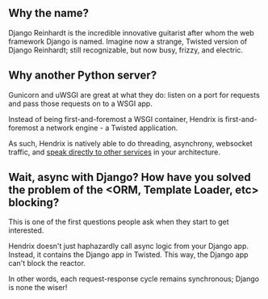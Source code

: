 ## Why the name?

Django Reinhardt is the incredible innovative guitarist after whom the web framework Django is named.  Imagine now a strange, Twisted version of Django Reinhardt; still recognizable, but now busy, frizzy, and electric.


## Why another Python server?

Gunicorn and uWSGI are great at what they do: listen on a port for requests and pass those requests on to a WSGI app.

Instead of being first-and-foremost a WSGI container, Hendrix is first-and-foremost a network engine - a Twisted application.

As such, Hendrix is natively able to do threading, asynchrony, websocket traffic, and [speak directly to other services](deploying-other-services.md) in your architecture.


## Wait, async with Django?  How have you solved the problem of the <ORM, Template Loader, etc> blocking?

This is one of the first questions people ask when they start to get interested.

Hendrix doesn't just haphazardly call async logic from your Django app.  Instead, it contains the Django app in Twisted.  This way, the Django app can't block the reactor.

In other words, each request-response cycle remains synchronous; Django is none the wiser!
